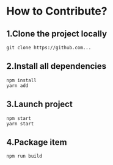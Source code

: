 # How to Contribute?

## 1.Clone the project locally

    git clone https://github.com...

## 2.Install all dependencies

    npm install
    yarn add

## 3.Launch project

    npm start
    yarn start

## 4.Package item

    npm run build
